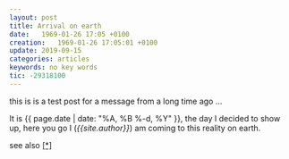 ```yaml
---
layout: post
title: Arrival on earth
date:   1969-01-26 17:05 +0100
creation:   1969-01-26 17:05:01 +0100
update: 2019-09-15
categories: articles
keywords: no key words
tic: -29318100
---
```


this is is a test post for a message from a long time ago ...


It is {{ page.date | date: "%A, %B %-d, %Y" }}, the day I decided to show up,
here you go I (*{{site.author}}*) am coming to this reality on earth.

see also [\[\*\]](https://github.com/gjtorikian/jekyll-last-modified-at)

<!--
<br>page.date:  {{ page.date | date_to_string }}
<br>page.date:  {{ page.date | date: "%-d %B %Y" }}
<br>page.date.US:  {{ page.date | date: "%-m/%d/%Y" }}
<br>page.date.CH:  {{ page.date | date: "%d.%m.%Y" }}
<br>page.date.ISO8691:  {{ page.date | date: "%Y-%m-%d" }}

<br>page.date.RFC822: {{ page.date | date_to_rfc822 }}
<br>page.update.RFC822: {{ page.update | date_to_rfc822 }}
<br>page.creation.RFC822: {{ page.creation | date_to_rfc822 }}
-->
